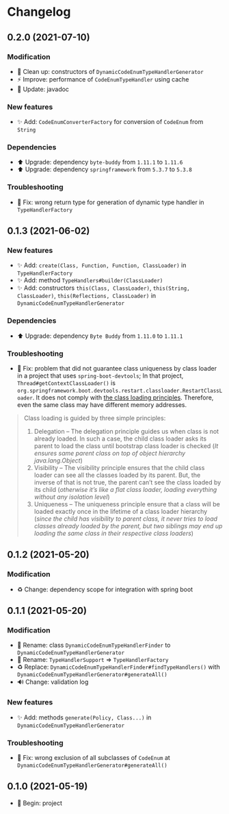 # Changelog

## 0.2.0 (2021-07-10)

### Modification

- 🚿 Clean up: constructors of `DynamicCodeEnumTypeHandlerGenerator`
- ⚡️ Improve: performance of `CodeEnumTypeHandler` using cache
- 📝 Update: javadoc

### New features

- ✨ Add: `CodeEnumConverterFactory` for conversion of `CodeEnum` from `String`

### Dependencies

- ⬆️ Upgrade: dependency `byte-buddy` from `1.11.1` to `1.11.6`
- ⬆️ Upgrade: dependency `springframework` from `5.3.7` to `5.3.8`

### Troubleshooting

- 🐞 Fix: wrong return type for generation of dynamic type handler in `TypeHandlerFactory`



## 0.1.3 (2021-06-02)

### New features

- ✨ Add: `create(Class, Function, Function, ClassLoader)` in `TypeHandlerFactory`
- ✨ Add: method `TypeHandlers#builder(ClassLoader)`
- ✨ Add: constructors `this(Class, ClassLoader)`, `this(String, ClassLoader)`, `this(Reflections, ClassLoader)` in `DynamicCodeEnumTypeHandlerGenerator`

### Dependencies

- ⬆️ Upgrade: dependency `Byte Buddy` from `1.11.0` to `1.11.1`

### Troubleshooting

- 🐞 Fix: problem that did not guarantee class uniqueness by class loader in a project that uses `spring-boot-devtools`; In that project, `Thread#getContextClassLoader()` is `org.springframework.boot.devtools.restart.classloader.RestartClassLoader`. It does not comply with [the class loading principles](https://dzone.com/articles/demystify-java-class-loading). Therefore, even the same class may have different memory addresses.

> Class loading is guided by three simple principles:
>
> 1. Delegation – The delegation principle guides us when class is not already loaded. In such a case, the child class loader asks its parent to load the class until bootstrap class loader is checked (*It ensures same parent class on top of object hierarchy java.lang.Object*)
> 2. Visibility – The visibility principle ensures that the child class loader can see all the classes loaded by its parent. But, the inverse of that is not true, the parent can’t see the class loaded by its child (*otherwise it’s like a flat class loader, loading everything without any isolation level*)
> 3. Uniqueness – The uniqueness principle ensure that a class will be loaded exactly once in the lifetime of a class loader hierarchy (*since the child has visibility to parent class, it never tries to load classes already loaded by the parent, but two siblings may end up loading the same class in their respective class loaders*)



## 0.1.2 (2021-05-20)

### Modification

- ♻️ Change: dependency scope for integration with spring boot



## 0.1.1 (2021-05-20)

### Modification

- 🚚 Rename: class `DynamicCodeEnumTypeHandlerFinder` to `DynamicCodeEnumTypeHandlerGenerator`
- 🚚 Rename: `TypeHandlerSupport` => `TypeHandlerFactory`
- ♻️ Replace: `DynamicCodeEnumTypeHandlerFinder#findTypeHandlers()` with `DynamicCodeEnumTypeHandlerGenerator#generateAll()`
- 🔊 Change: validation log

### New features

- ✨ Add: methods `generate(Policy, Class...)` in `DynamicCodeEnumTypeHandlerGenerator`

### Troubleshooting

- 🐞 Fix: wrong exclusion of all subclasses of `CodeEnum` at `DynamicCodeEnumTypeHandlerGenerator#generateAll()`



## 0.1.0 (2021-05-19)

- 🎉 Begin: project

